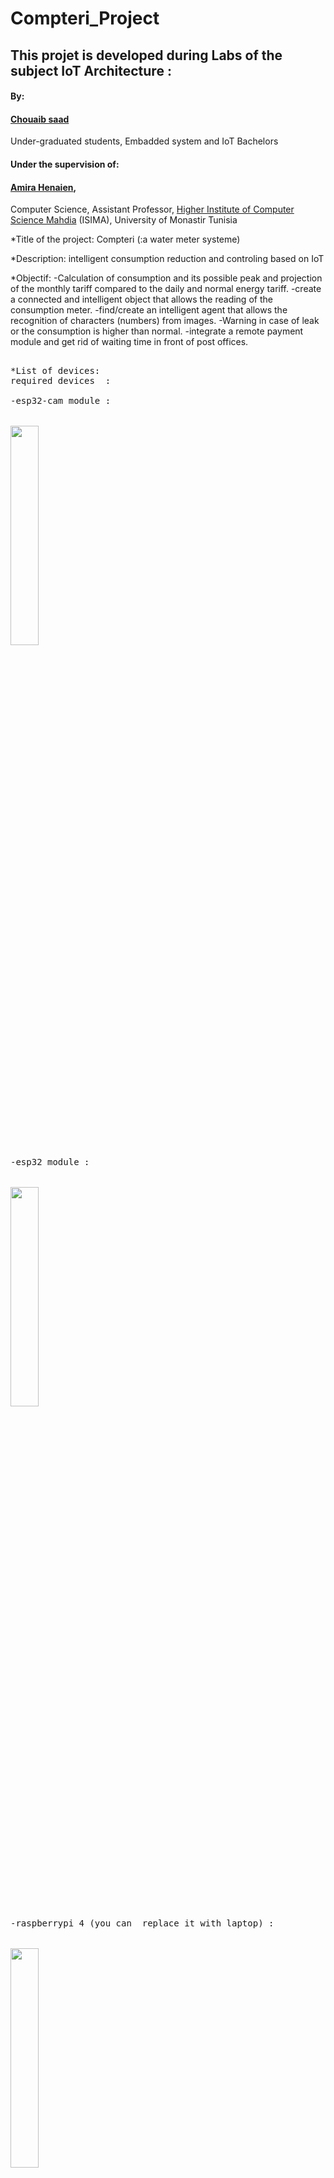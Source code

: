 # Compteri_Project

## This projet is developed during Labs of the subject IoT Architecture :

#### By:
#### <a href="https://www.linkedin.com/in/chouaib-saad-bb4106219/">Chouaib saad</a>

Under-graduated students, 
Embadded system and IoT Bachelors 


#### Under the supervision of:
#### <a href="https://www.linkedin.com/in/amirahenaien/">Amira Henaien</a>, 
Computer Science, Assistant Professor,
<a href="https://isima.rnu.tn/fra/home">Higher Institute of Computer Science Mahdia</a> (ISIMA),
University of Monastir Tunisia


*Title of the project:
Compteri (:a water meter systeme)

*Description:
intelligent consumption reduction and controling based on IoT

*Objectif:
-Calculation of consumption and its possible peak and projection of the monthly tariff compared to the daily and normal energy tariff.
-create a connected and intelligent object that allows the reading of the consumption meter.
-find/create an intelligent agent that allows the recognition of characters (numbers) from images.
-Warning in case of leak or the consumption is higher than normal.
-integrate a remote payment module and get rid of waiting time in front of post offices.

<pre>

*List of devices:
required devices  : <br>
-esp32-cam module : <br> <br>
<img src="https://user-images.githubusercontent.com/106425884/209489181-06fce8cf-c6a2-43c4-96e8-3ebde009d16f.jpg" width="30%" height="30%">
-esp32 module : <br>  <br> 
<img src="https://user-images.githubusercontent.com/106425884/209489196-016231f0-73d0-480d-b7e3-cb623f3e8a24.jpg" width="30%" height="30%">
-raspberrypi 4 (you can  replace it with laptop) :  <br>  <br> 
<img src="https://user-images.githubusercontent.com/106425884/209489201-702fc9c4-ccac-484b-bc94-728e968df215.jpg" width="30%" height="30%">
for security system you need : (not necessarly)  <br>  <br> 
-PIR sensor : <br>  <br> 
<img src="https://user-images.githubusercontent.com/106425884/209489241-6426a0bc-49d7-4619-a44c-db60e4ac4a19.jpg" width=30%" height="30%"> <br> 
-jumper wires : <br> <br>
<img src="https://user-images.githubusercontent.com/106425884/209489223-143ffd82-a10c-4d82-9035-2729156682b3.png" width="30%" height="30%"> <br> 
-Electronic Door Lock : <br> <br>
<img src="https://user-images.githubusercontent.com/106425884/209489048-caf90bea-7eb2-4f76-8927-cdf57a904c61.jpg" width="30%" height="30%">




-First you need to download the zip file of the project which contains all the files and source codes we need.
                                                                                                                                          
                                                                                                                                                                   </pre>


### =>install the mobile app<=
<pre>
-Download and install the mobile app : compteri app .
                                                                                                                                          </pre>
### =>install frimware on the esp32-cam<=
                                                                                                                                          <pre>
1)fixe the camera position with video streaming sketch .
2)install python from microsoft store .
3)instal the model frimware from github .
5)unzip the folder
5)copy the content of sdcard folder on a sdcard <=16GB and formatted with fat32
6)modify wlan.ini and enter username and password of your home wifi
7)connect the esp32-cam to your computer
8)insert the prepared sdcard (lust be equal or less than 16gb )

=>open command line or powershell and :
9)install the required python libraries and esp tools with:
sudo apt-get install python3-pip
sudo pip install esptool

10)navigate to the firmware folder and enter the following commands :

*Change to the directory of the loaded firmware! :
exemple :
cd C:\Users\chouaieb saad\Desktop\projet github\le module learning pour esp32-cam (pour le calcule de consommation)\firmware
*Connect the ESP32 via USB to the computer and run these lines of codes:
esptool.py.exe erase_flash
esptool.py.exe write_flash 0x01000 bootloader.bin 0x08000 partitions.bin 0x10000 firmware.bin
=> the installation should complete succesfully ! <br> <br> 

<img style="display: block;margin-left: auto;margin-right: auto;width: 80%;" src="https://user-images.githubusercontent.com/106425884/209493973-3f1de797-60be-481d-93ff-db63131bd6a8.PNG" width="80%" height="80%"> <br> 

en cas d'erreurs : <br>
*[su_spoiler title=”You get an error message that the ESPtool would not be present?” initial_state=”collapse”] :
pip show -f esptool

</pre>

### =>upload the security module on esp32<=

<pre>
-the cose is located on "code module de securite esp32.ino" run and upload the code using arduino ide with micro-usb  cable .
                                                           </pre>

### =>install the broaker<=
                                                           
                                                           <pre>
install the broaker on the raspberrypi 4 or on laptop  :
-download and install mosquitto client server on your systeme using the offical <a href="https://mosquitto.org/download/">site</a>
-start the server with the following commands (nb : change the ip address with yours!)
-open the command prompt and visit the mosquitto files location :
cd C:\Program Files\mosquitto
-and start the server with this command :
mosquitto -v -c test.conf
<br>
<img style="display: block;margin-left: auto;margin-right: auto;width: 80%;" src="https://user-images.githubusercontent.com/106425884/209494218-40f85624-f4f8-4cb3-aa8f-dd152efe0c1c.PNG" width="80%" height="80%">

<br>

-you can subscribe to the server with (example of ip address) :
mosquitto_sub -h 192.168.0.4 -t compteur/coutMesuree -d

</pre>
### =>setup & connections<=

<pre>

1)"compteri" carton model: <br>
<img src="https://user-images.githubusercontent.com/106425884/209491827-d3394bc7-1f32-452d-b5f4-4c80700ba7eb.jpg" width="30%" height="30%"> <br> <br> 
<img src="https://user-images.githubusercontent.com/106425884/209491834-a95febcc-166d-4afb-bfd2-bc063bf20996.jpg" width="30%" height="30%"> <br> <br> 

2) for the best result and experience use 3D printer : <br> <br> 
<img src="https://user-images.githubusercontent.com/106425884/209492126-9c536493-1ad6-49ca-91e9-6a30c310729c.jpg" width="30%" height="30%"> <br> <br> 


-esp32-cam flash diagram : <br> 

-methode1 : <br> <br> 
<img src="https://user-images.githubusercontent.com/106425884/209492564-bc6d91ce-f0bc-441d-b5c2-cc620b95d539.png" width="30%" height="30%"> <br> <br> 
-methode2 : <br> <br> 
<img src="https://user-images.githubusercontent.com/106425884/209493542-79aa86db-877d-4be7-8b9b-225dc965c661.png" width="30%" height="30%"> <br> <br> 


esp32 + delonaide door lock module : <br> <br> 
<img src="https://user-images.githubusercontent.com/106425884/209493609-e3ca9d7c-c2be-4968-a684-f74563e424ce.jpg" width="30%" height="30%"> <br> <br> 


esp32 + PIR sensor diagram : <br> <br> 
<img src="https://user-images.githubusercontent.com/106425884/209493633-73fb1de8-95a0-4fa9-957b-46d89f792021.jpg" width="30%" height="30%"> <br> <br> 

<br>
                                                                                                                                          
                                                                                                                                          </pre>
                                                                                                                                          
### Congratulation your project is ready :) ! <br> 
                                                                                                                                          
                                                                                                                                       



**dashboard <br> <br> 
<img src="https://user-images.githubusercontent.com/106425884/209493813-6b28c5d2-ac5c-473d-9261-68c5ff9ce15d.jpg" width="80%" height="80%"> <br> <br> 



**mobile application :
                                                                                                                                          
<br>
                                                                                                                                          
       
                                                                                                                                       
https://user-images.githubusercontent.com/106425884/209493831-5853e501-bccb-4adf-a828-69d4fe39999a.mp4

                      
                      
